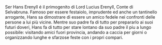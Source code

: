 Ser Hans Erenyll é il primogenito di Lord Lucius Erenyll, Conte di Selvabruna. Famoso per essere festaiolo, imprudente ed anche un tantinello arrogante, Hans sa dimostrare di essere un amico fedele nei confronti delle persone a lui più vicine. Mentre suo padre fa di tutto per prepararlo ai suoi futuri doveri, Hans fa di tutto per stare lontano da suo padre il piu a lungo possibile: visitando amici fuori provincia, andando a caccia per giorni o organizzando lunghe e sfarzose feste con i propri compari.